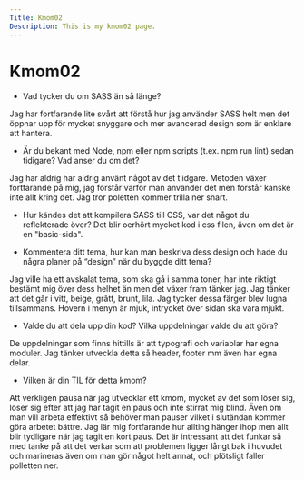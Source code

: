 ```yaml
---
Title: Kmom02
Description: This is my kmom02 page.
---
```


Kmom02
==========================

* Vad tycker du om SASS än så länge?

Jag har fortfarande lite svårt att förstå hur jag använder SASS helt men det öppnar upp för mycket snyggare och mer avancerad design som är enklare att hantera. 

* Är du bekant med Node, npm eller npm scripts (t.ex. npm run lint) sedan tidigare? Vad anser du om det?

Jag har aldrig har aldrig använt något av det tiidgare. Metoden växer fortfarande på mig, jag förstår varför man använder det men förstår kanske inte allt kring det. Jag tror poletten kommer trilla ner snart. 

* Hur kändes det att kompilera SASS till CSS, var det något du reflekterade över?
Det blir oerhört mycket kod i css filen, även om det är en "basic-sida". 

* Kommentera ditt tema, hur kan man beskriva dess design och hade du några planer på “design” när du byggde ditt tema?

Jag ville ha ett avskalat tema, som ska gå i samma toner, har inte riktigt bestämt mig över dess helhet än men det växer fram tänker jag. Jag tänker att det går i vitt, beige, grått, brunt, lila. Jag tycker dessa färger blev lugna tillsammans. Hovern i menyn är mjuk, intrycket över sidan ska vara mjukt. 

* Valde du att dela upp din kod? Vilka uppdelningar valde du att göra?

De uppdelningar som finns hittills är att typografi och variablar har egna moduler. Jag tänker utveckla detta så header, footer mm även har egna delar. 

* Vilken är din TIL för detta kmom?

Att verkligen pausa när jag utvecklar ett kmom, mycket av det som löser sig, löser sig efter att jag har tagit en paus och inte stirrat mig blind. Även om man vill arbeta effektivt så behöver man pauser vilket i slutändan kommer göra arbetet bättre. Jag lär mig fortfarande hur allting hänger ihop men allt blir tydligare när jag tagit en kort paus. Det är intressant att det funkar så med tanke på att det verkar som att problemen ligger långt bak i huvudet och marineras även om man gör något helt annat, och plötsligt faller polletten ner. 